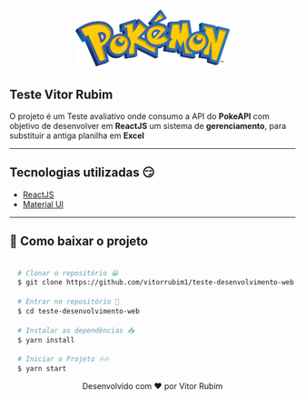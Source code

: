 <h1 align="center">
  <img src="src/img/logo" height=100 />
</h1>

## Teste Vitor Rubim

O projeto é um Teste avaliativo onde consumo a API do **PokeAPI** com objetivo de desenvolver em  **ReactJS** um sistema de **gerenciamento**, para substituir a antiga planilha em  **Excel**

---

## Tecnologias utilizadas 😏

- [ReactJS](https://pt-br.reactjs.org/)
- [Material UI](https://material-ui.com/)

---

## 📁 Como baixar o projeto

```bash

  # Clonar o repositório 😀
  $ git clone https://github.com/vitorrubim1/teste-desenvolvimento-web.git

  # Entrar no repositório 💪
  $ cd teste-desenvolvimento-web

  # Instalar as dependências 📥
  $ yarn install

  # Iniciar o Projeto 🔥🔥
  $ yarn start
```

<p align="center"> Desenvolvido com ❤️ por Vitor Rubim </p>
